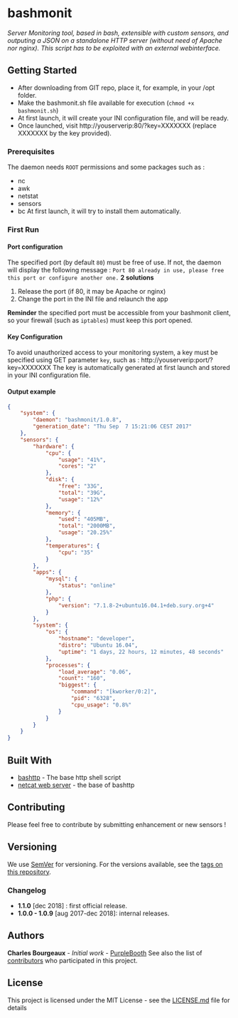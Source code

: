 # bashmonit

*Server Monitoring tool, based in bash, extensible with custom sensors, and outputing a JSON on a standalone HTTP server (without need of Apache nor nginx). This script has to be exploited with an external webinterface.*

## Getting Started

* After downloading from GIT repo, place it, for example, in your /opt folder. 
* Make the bashmonit.sh file available for execution (`chmod +x bashmonit.sh`)
* At first launch, it will create your INI configuration file, and will be ready.
* Once launched, visit http://youserverip:80/?key=XXXXXXX (replace XXXXXXX by the key provided).


### Prerequisites

The daemon needs `ROOT` permissions and some packages such as :
* nc
* awk
* netstat
* sensors
* bc
At first launch, it will try to install them automatically.


### First Run

#### Port configuration

The specified port (by default `80`) must be free of use. If not, the daemon will display the following message :
`Port 80 already in use, please free this port or configure another one.`
**2 solutions**
1. Release the port (if 80, it may be Apache or nginx)
2. Change the port in the INI file and relaunch the app
 
**Reminder** the specified port must be accessible from your bashmonit client, so your firewall (such as `iptables`) must keep this port opened.

#### Key Configuration

To avoid unauthorized access to your monitoring system, a key must be specified using GET parameter `key`, such as : http://youserverip:port/?key=XXXXXXX
The key is automatically generated at first launch and stored in your INI configuration file.


#### Output example
```json
{
    "system": {
        "daemon": "bashmonit/1.0.8",
        "generation_date": "Thu Sep  7 15:21:06 CEST 2017"
    },
    "sensors": {
        "hardware": {
            "cpu": {
                "usage": "41%",
                "cores": "2"
            },
            "disk": {
                "free": "33G",
                "total": "39G",
                "usage": "12%"
            },
            "memory": {
                "used": "405MB",
                "total": "2000MB",
                "usage": "20.25%"
            },
            "temperatures": {
                "cpu": "35"
            }
        },
        "apps": {
            "mysql": {
                "status": "online"
            },
            "php": {
                "version": "7.1.8-2+ubuntu16.04.1+deb.sury.org+4"
            }
        },
        "system": {
            "os": {
                "hostname": "developer",
                "distro": "Ubuntu 16.04",
                "uptime": "1 days, 22 hours, 12 minutes, 48 seconds"
            },
            "processes": {
                "load_average": "0.06",
                "count": "160",
                "biggest": {
                    "command": "[kworker/0:2]",
                    "pid": "6328",
                    "cpu_usage": "0.8%"
                }
            }
        }
    }
}
```


## Built With

* [bashttp](http://www.dropwizard.io/1.0.2/docs/) - The base http shell script
* [netcat web server](https://forums.hak5.org/index.php?/topic/30075-bash-netcat-only-web-server/) - the base of bashttp

## Contributing

Please feel free to contribute by submitting enhancement or new sensors !

## Versioning

We use [SemVer](http://semver.org/) for versioning. For the versions available, see the [tags on this repository](https://github.com/charlyie/bashmonit/tags). 

### Changelog
* **1.1.0** [dec 2018] : first official release.
* **1.0.0 - 1.0.9** [aug 2017-dec 2018]: internal releases.

## Authors

**Charles Bourgeaux** - *Initial work* - [PurpleBooth](https://resmush.it)
See also the list of [contributors](https://github.com/charlyie/bashmonit/contributors) who participated in this project.

## License

This project is licensed under the MIT License - see the [LICENSE.md](LICENSE.md) file for details


